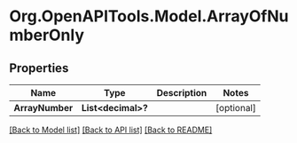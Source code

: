 # Org.OpenAPITools.Model.ArrayOfNumberOnly

## Properties

Name | Type | Description | Notes
------------ | ------------- | ------------- | -------------
**ArrayNumber** | **List&lt;decimal&gt;?** |  | [optional] 

[[Back to Model list]](../README.md#documentation-for-models) [[Back to API list]](../README.md#documentation-for-api-endpoints) [[Back to README]](../README.md)

